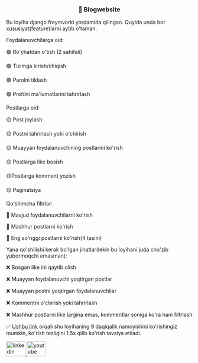 <h3 style="text-align: center;">🔴 Blogwebsite</h3>

Bu loyiha django freymvorki yordamida qilingan. Quyida unda bor xususiyat(feature)larni aytib o'taman.

Foydalanuvchilarga oid:

🟢 Ro'yhatdan o'tish (2 sahifali)

🟢 Tizimga kirish/chiqish

🟢 Parolni tiklash

🟢 Profilni ma'lumotlarini tahrirlash


Postlarga oid:

🟡 Post joylash

🟡 Postni tahrirlash yoki o'chirish

🟡 Muayyan foydalanuvchining postlarini ko'rish

🟡 Postlarga like bosish

🟡Postlarga komment yozish

🟡 Paginatsiya


Qo'shimcha filtrlar:

🔵 Mavjud foydalanuvchilarni ko'rish

🔵 Mashhur postlarni ko'rish

🔵 Eng so'nggi postlarni ko'rish(4 tasini)


Yana qo'shilishi kerak bo'lgan jihatlar(lekin bu loyihani juda cho'zib yubormoqchi emasman):

❌ Bosgan like ini qaytib olish

❌ Muayyan foydalanuvchi yoqtirgan postlar

❌ Muayyan postni yoqtirgan foydalanuvchilar

❌ Kommentni o'chirish yoki tahrirlash

❌ Mashhur postlarni like largina emas, kommentlar soniga ko'ra ham filtrlash

✅ <a href="https://youtu.be/wPqwJB7Zv3o?feature=shared" target="_blank">Ushbu link</a> orqali shu loyihaning 9 daqiqalik namoyishini ko'rishingiz mumkin, ko'rish tezligini 1.5x qilib ko'rish tavsiya etiladi.


  <a href="https://www.linkedin.com/in/ulug-bek-tojimakhammatov%F0%9F%87%B5%F0%9F%87%B8-8434b125a/" target="_blank">
    <img src="https://raw.githubusercontent.com/maurodesouza/profile-readme-generator/master/src/assets/icons/social/linkedin/default.svg" width="52" height="40" alt="linkedin logo"  />
  </a>
  <a href="https://www.youtube.com/channel/@ulugbekpy" target="_blank">
    <img src="https://raw.githubusercontent.com/maurodesouza/profile-readme-generator/master/src/assets/icons/social/youtube/default.svg" width="52" height="40" alt="youtube logo"  />
  </a>
</div>

###
